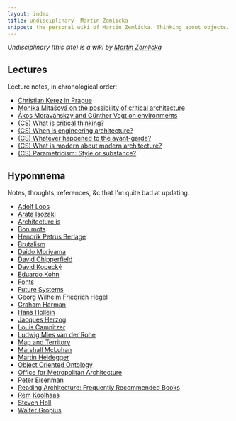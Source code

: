 ```yaml
---
layout: index
title: undisciplinary- Martin Zemlicka
snippet: the personal wiki of Martin Zemlicka. Thinking about objects.
---
```


_Undisciplinary (this site) is a wiki by [Martin
Zemlicka](http://www.zmlka.com)_

## Lectures

Lecture notes, in chronological order:

* [Christian Kerez in Prague](christian_kerez_prague)
* [Monika Mitášová on the possibility of critical architecture](mitasova_critical)
* [Ákos Moravánskzy and Günther Vogt on environments](moravansky_vogt)
* [(CS) What is critical thinking?](what_is_critical_thinking)
* [(CS) When is engineering architecture?](when_is_engineering_architecture)
* [(CS) Whatever happened to the avant-garde?](whatever_happened_avant-garde)
* [(CS) What is modern about modern architecture?](what_is_modern_modern_architecture)
* [(CS) Parametricism: Style or substance?](parametricism_style_substance)

## Hypomnema

Notes, thoughts, references, &c that I'm quite bad at updating.

* [Adolf Loos](adolf_loos)
* [Arata Isozaki](arata_isozaki)
* [Architecture is](architecture_is)
* [Bon mots](bon_mots)
* [Hendrik Petrus Berlage](hendrik_petrus_berlage)
* [Brutalism](brutalism)
* [Daido Moriyama](daido_moriyama)
* [David Chipperfield](david_chipperfield)
* [David Kopecký](david_kopecky)
* [Eduardo Kohn](eduardo_kohn)
* [Fonts](fonts)
* [Future Systems](future_systems)
* [Georg Wilhelm Friedrich Hegel](hegel)
* [Graham Harman](graham_harman)
* [Hans Hollein](hans_hollein)
* [Jacques Herzog](jacques_herzog)
* [Louis Camnitzer](louis_camnitzer)
* [Ludwig Mies van der Rohe](mies_van_der_rohe)
* [Map and Territory](map_and_territory)
* [Marshall McLuhan](marshall_mcluhan)
* [Martin Heidegger](heidegger)
* [Object Oriented Ontology](ooo)
* [Office for Metropolitan Architecture](oma)
* [Peter Eisenman](peter_eisenman)
* [Reading Architecture: Frequently Recommended Books](read_architecture)
* [Rem Koolhaas](rem_koolhaas)
* [Steven Holl](steven_holl)
* [Walter Gropius](walter_gropius)


<!--

[privte](/_private/index)
[zmlka](/../)

-->

